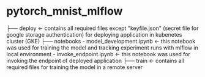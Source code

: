 # pytorch_mnist_mlflow

├── deploy    <- contains all required files except "keyfile.json" (secret file for google storage authentication) for deploying application in kubenetes cluster (GKE)
├── notebooks 
    - model_development.ipynb <- this notebook was used for training the model and tracking experiment runs with mlflow in local environment
    - invoke_endpoint.ipynb   <- this notebook was used for invoking the endpoint of deployed application
├── train     <- contains all required files for training the model in a remote server 
